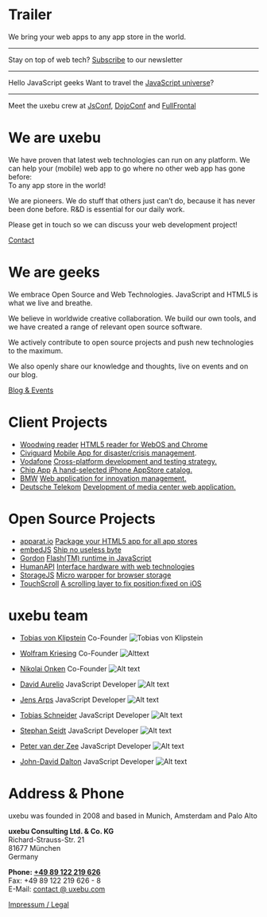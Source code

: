 Trailer
=======

We bring your web apps
to any app store in the world.

* * *

Stay on top of web tech?
[Subscribe](http://eepurl.com/CZC7) to our newsletter

* * *

Hello JavaScript geeks
Want to travel the [JavaScript universe](http://uxebu.com/blog/2011/02/10/travel-with-uxebu-we-are-hiring/)?

* * *

Meet the uxebu crew at
[JsConf](http://jeconf.eu), [DojoConf](http://dojoconf.com) and [FullFrontal](http://2011.full-frontal.org)

We are uxebu
============

We have proven that latest web technologies can run on any platform. We can help your (mobile) web app to go where no other web app has gone before:  
To any app store in the world!

We are pioneers. We do stuff that others just can’t do, because it has never been done before. R&D is essential for our daily work.

Please get in touch so we can discuss your web development project!

[Contact](#contact-form)


We are geeks
============

We embrace Open Source and Web Technologies. JavaScript and HTML5 is what we live and breathe.

We believe in worldwide creative collaboration.
We build our own tools, and we have created a range of relevant open source software.

We actively contribute to open source  projects and push new technologies to the maximum.

We also openly share our knowledge and thoughts, live on events and on our blog.

[Blog & Events](http://uxebu.com/blog)


Client Projects
===============

* [Woodwing reader](http://woodwing.com)
  [HTML5 reader for WebOS and Chrome](http://woodwing.com)
* [Civiguard](http://civiguard.com)
  [Mobile App for disaster/crisis management](http://civiguard.com).
* [Vodafone](http://developer.vodafone.com)
  [Cross-platform development and testing strategy.](http://developer.vodafone.com)
* [Chip App](http://chip.de)
  [A hand-selected iPhone AppStore catalog.](http://chip.de)
* [BMW](http://bmw.com)
  [Web application for innovation management.](http://bmw.com)
* [Deutsche Telekom](http://telekom.de)
  [Development of media center web application.](http://telekom.de)

Open Source Projects
====================

* [apparat.io](http://apparat.io)
  [Package your HTML5 app for all app stores](http://apparat.io)
* [embedJS](http://embedjs.org)
  [Ship no useless byte](http://embedjs.org)
* [Gordon](https://github.com/tobeytailor/gordon)
  [Flash(TM) runtime in JavaScript](https://github.com/tobeytailor/gordon)
* [HumanAPI](http://humanapi.org)
  [Interface hardware with web technologies](http://humanapi.org)
* [StorageJS](https://github.com/jensarps/StorageJS)
  [Micro warpper for browser storage](https://github.com/jensarps/StorageJS)
* [TouchScroll](http://uxebu.com/blog/2010/04/27/touchscroll-a-scrolling-layer-for-webkit-mobile)
  [A scrolling layer to fix position:fixed on iOS](http://uxebu.com/blog/2010/04/27/touchscroll-a-scrolling-layer-for-webkit-mobile)

uxebu team
==========

* [Tobias von Klipstein](team/klipstein.html)
  Co-Founder
  ![Tobias von Klipstein](media/img/team/klipstein-bw.jpg)

* [Wolfram Kriesing](team/kriesing.html)
  Co-Founder
  ![Alttext](media/img/team/kriesing-bw.jpg)

* [Nikolai Onken](team/onken.html)
  Co-Founder
  ![Alt text](media/img/team/onken-bw.jpg)

* [David Aurelio](team/aurelio.html)
  JavaScript Developer
  ![Alt text](media/img/team/aurelio-bw.jpg)

* [Jens Arps](team/arps.html)
  JavaScript Developer
  ![Alt text](media/img/team/arps-bw.jpg)

* [Tobias Schneider](team/schneider.html)
  JavaScript Developer
  ![Alt text](media/img/team/schneider-bw.jpg)

* [Stephan Seidt](team/seidt.html)
  JavaScript Developer
  ![Alt text](media/img/team/seidt-bw.jpg)

* [Peter van der Zee](team/zee.html)
  JavaScript Developer
  ![Alt text](media/img/team/zee-bw.jpg)

* [John-David Dalton](team/dalton.html)
  JavaScript Developer
  ![Alt text](media/img/team/dalton-bw.jpg)

Address & Phone
===============

uxebu was founded in 2008 and based in Munich, Amsterdam and Palo Alto

**uxebu Consulting Ltd. & Co. KG**  
Richard-Strauss-Str. 21  
81677 München  
Germany  

**Phone: [+49 89 122 219 626](tel:+4989122219626)**  
Fax: +49 89 122 219 626 - 8  
E-Mail: [contact @ uxebu.com](mailto:%63%6F%6E%74%61%63%74%40%75%78%65%62%75%2E%63%6F%6D)

[Impressum / Legal](/legal.html)

